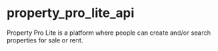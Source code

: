 # property_pro_lite_api
Property Pro Lite is a platform where people can create and/or search properties for sale or rent.
